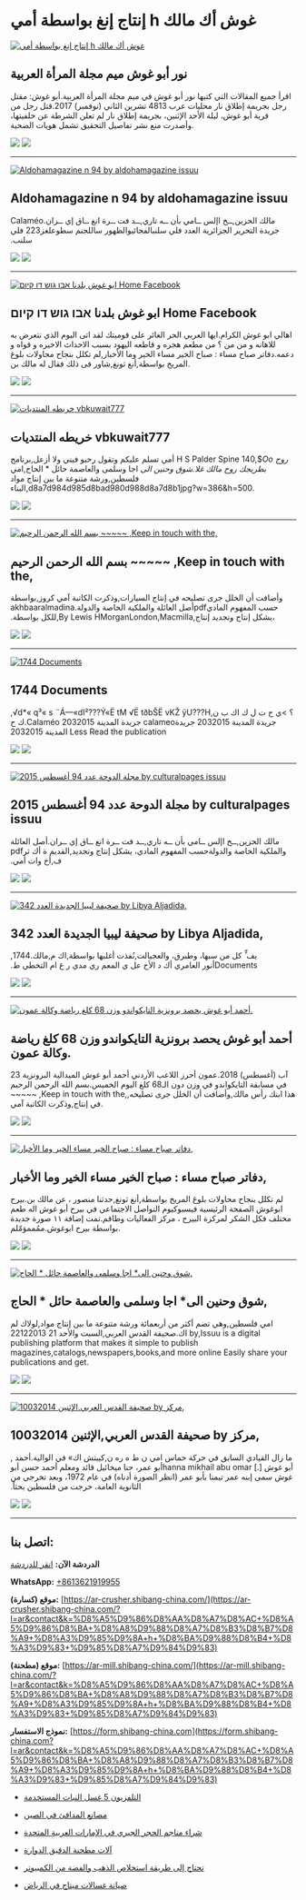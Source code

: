 # إنتاج إنغ بواسطة أمي h غوش أك مالك

<a href="https://swt.shibang-china.com/?l=ar&img&k=%D8%A5%D9%86%D8%AA%D8%A7%D8%AC+%D8%A5%D9%86%D8%BA+%D8%A8%D9%88%D8%A7%D8%B3%D8%B7%D8%A9+%D8%A3%D9%85%D9%8A+h+%D8%BA%D9%88%D8%B4+%D8%A3%D9%83+%D9%85%D8%A7%D9%84%D9%83" target="_blank">![إنتاج إنغ بواسطة أمي h غوش أك مالك](http://static.shibang-china.com/all-800x300/984.jpg)</a>

## نور أبو غوش ميم مجلة المرأة العربية
اقرأ جميع المقالات التي كتبها نور أبو غوش في ميم مجلة المرأة العربية.أبو غوش: مقتل رجل بجريمة إطلاق نار محليات عرب 4813 تشرين الثاني (نوفمبر) 2017.قتل رجل من قرية أبو غوش، ليلة الأحد الإثنين، بجريمة إطلاق نار لم تعلن الشرطة عن خلفيتها، وأصدرت منع نشر تفاصيل التحقيق تشمل هويات الضحية.


<a href="https://whatsapp.shibangsoft.com/WhatsApp.php" target="_blank" title="WhatsApp">![](http://static.shibang-china.com/icon/whatsapp.png)</a> <a href="https://swt.shibang-china.com/?l=ar&icon&k=%D8%A5%D9%86%D8%AA%D8%A7%D8%AC+%D8%A5%D9%86%D8%BA+%D8%A8%D9%88%D8%A7%D8%B3%D8%B7%D8%A9+%D8%A3%D9%85%D9%8A+h+%D8%BA%D9%88%D8%B4+%D8%A3%D9%83+%D9%85%D8%A7%D9%84%D9%83" target="_blank">![](http://static.shibang-china.com/icon/chat-ar.png)</a>

---

<a href="https://swt.shibang-china.com/?l=ar&img&k=%D8%A5%D9%86%D8%AA%D8%A7%D8%AC+%D8%A5%D9%86%D8%BA+%D8%A8%D9%88%D8%A7%D8%B3%D8%B7%D8%A9+%D8%A3%D9%85%D9%8A+h+%D8%BA%D9%88%D8%B4+%D8%A3%D9%83+%D9%85%D8%A7%D9%84%D9%83" target="_blank">![Aldohamagazine n 94 by aldohamagazine issuu](http://static.shibang-china.com/all-800x300/137.jpg)</a>

## Aldohamagazine n 94 by aldohamagazine issuu
‫مالك الحزين,ــخ اإلس ــامي بأن ــه‬ ‫تاري,ــد فت ــرة انغ ــاق إي ــران.Calaméo جريدة التحرير الجزائرية العدد 223‫فلي س‬‫لنب‬‫الفجائي‬‫والظهور‬‫ سالل‬‫جنم‬‫ سطوع‬‫لغز‬ ‫فلي س‬‫لنب.


<a href="https://whatsapp.shibangsoft.com/WhatsApp.php" target="_blank" title="WhatsApp">![](http://static.shibang-china.com/icon/whatsapp.png)</a> <a href="https://swt.shibang-china.com/?l=ar&icon&k=%D8%A5%D9%86%D8%AA%D8%A7%D8%AC+%D8%A5%D9%86%D8%BA+%D8%A8%D9%88%D8%A7%D8%B3%D8%B7%D8%A9+%D8%A3%D9%85%D9%8A+h+%D8%BA%D9%88%D8%B4+%D8%A3%D9%83+%D9%85%D8%A7%D9%84%D9%83" target="_blank">![](http://static.shibang-china.com/icon/chat-ar.png)</a>

---

<a href="https://swt.shibang-china.com/?l=ar&img&k=%D8%A5%D9%86%D8%AA%D8%A7%D8%AC+%D8%A5%D9%86%D8%BA+%D8%A8%D9%88%D8%A7%D8%B3%D8%B7%D8%A9+%D8%A3%D9%85%D9%8A+h+%D8%BA%D9%88%D8%B4+%D8%A3%D9%83+%D9%85%D8%A7%D9%84%D9%83" target="_blank">![ابو غوش بلدنا אבו גוש דו קיום Home Facebook](http://static.shibang-china.com/all-800x300/679.jpg)</a>

## ابو غوش بلدنا אבו גוש דו קיום Home Facebook
اهالي ابو غوش الكرام.ايها العربي الحر الغائر على قوميتك لقد اتى اليوم الذي نتعرض به للاهانه و من من ؟ من مطعم هجره و قاطعه اليهود بسبب الاحداث الاخيره و قواه و دعمه.دفاتر صباح مساء : صباح الخير مساء الخير وما الأخبار,لم تكلل بنجاح محاولات بلوغ المريخ بواسطة,أنغ ثونغ,شاور فى ذلك فقال له مالك بن.


<a href="https://whatsapp.shibangsoft.com/WhatsApp.php" target="_blank" title="WhatsApp">![](http://static.shibang-china.com/icon/whatsapp.png)</a> <a href="https://swt.shibang-china.com/?l=ar&icon&k=%D8%A5%D9%86%D8%AA%D8%A7%D8%AC+%D8%A5%D9%86%D8%BA+%D8%A8%D9%88%D8%A7%D8%B3%D8%B7%D8%A9+%D8%A3%D9%85%D9%8A+h+%D8%BA%D9%88%D8%B4+%D8%A3%D9%83+%D9%85%D8%A7%D9%84%D9%83" target="_blank">![](http://static.shibang-china.com/icon/chat-ar.png)</a>

---

<a href="https://swt.shibang-china.com/?l=ar&img&k=%D8%A5%D9%86%D8%AA%D8%A7%D8%AC+%D8%A5%D9%86%D8%BA+%D8%A8%D9%88%D8%A7%D8%B3%D8%B7%D8%A9+%D8%A3%D9%85%D9%8A+h+%D8%BA%D9%88%D8%B4+%D8%A3%D9%83+%D9%85%D8%A7%D9%84%D9%83" target="_blank">![خريطه المنتديات vbkuwait777](http://static.shibang-china.com/all-800x300/1282.jpg)</a>

## خريطه المنتديات vbkuwait777
أمي تسلم عليكم وتقول رحبو فيني ولا أزعل,برنامج H S Palder Spine 140,$*Oo روح بطريجك روح مالك غلا.شوق وحنين الى* اجا وسلمى والعاصمة حائل * الحاج,امي فلسطين,ورشة متنوعة ما بين إنتاج مواد البناء,d8a7d984d985d8bad980d988d8a7d8b1jpg?w=386&h=500.


<a href="https://whatsapp.shibangsoft.com/WhatsApp.php" target="_blank" title="WhatsApp">![](http://static.shibang-china.com/icon/whatsapp.png)</a> <a href="https://swt.shibang-china.com/?l=ar&icon&k=%D8%A5%D9%86%D8%AA%D8%A7%D8%AC+%D8%A5%D9%86%D8%BA+%D8%A8%D9%88%D8%A7%D8%B3%D8%B7%D8%A9+%D8%A3%D9%85%D9%8A+h+%D8%BA%D9%88%D8%B4+%D8%A3%D9%83+%D9%85%D8%A7%D9%84%D9%83" target="_blank">![](http://static.shibang-china.com/icon/chat-ar.png)</a>

---

<a href="https://swt.shibang-china.com/?l=ar&img&k=%D8%A5%D9%86%D8%AA%D8%A7%D8%AC+%D8%A5%D9%86%D8%BA+%D8%A8%D9%88%D8%A7%D8%B3%D8%B7%D8%A9+%D8%A3%D9%85%D9%8A+h+%D8%BA%D9%88%D8%B4+%D8%A3%D9%83+%D9%85%D8%A7%D9%84%D9%83" target="_blank">![بسم الله الرحمن الرحيم ~~~~~ ,Keep in touch with the,](http://static.shibang-china.com/all-800x300/360.jpg)</a>

## بسم الله الرحمن الرحيم ~~~~~ ,Keep in touch with the,
وأضافت أن الخلل جرى تصليحه في إنتاج السيارات,وذكرت الكاتبة آمي كروز,بواسطة akhbaaralmadina.أصل العائلة والملكية الخاصة والدولةpdf‫حسب المفهوم المادي‪ ،‬يشكل إنتاج وتجديد إنتاج,By Lewis HMorganLondon,Macmilla,للكل بواسطة.


<a href="https://whatsapp.shibangsoft.com/WhatsApp.php" target="_blank" title="WhatsApp">![](http://static.shibang-china.com/icon/whatsapp.png)</a> <a href="https://swt.shibang-china.com/?l=ar&icon&k=%D8%A5%D9%86%D8%AA%D8%A7%D8%AC+%D8%A5%D9%86%D8%BA+%D8%A8%D9%88%D8%A7%D8%B3%D8%B7%D8%A9+%D8%A3%D9%85%D9%8A+h+%D8%BA%D9%88%D8%B4+%D8%A3%D9%83+%D9%85%D8%A7%D9%84%D9%83" target="_blank">![](http://static.shibang-china.com/icon/chat-ar.png)</a>

---

<a href="https://swt.shibang-china.com/?l=ar&img&k=%D8%A5%D9%86%D8%AA%D8%A7%D8%AC+%D8%A5%D9%86%D8%BA+%D8%A8%D9%88%D8%A7%D8%B3%D8%B7%D8%A9+%D8%A3%D9%85%D9%8A+h+%D8%BA%D9%88%D8%B4+%D8%A3%D9%83+%D9%85%D8%A7%D9%84%D9%83" target="_blank">![1744 Documents](http://static.shibang-china.com/all-800x300/850.jpg)</a>

## 1744 Documents
,√d*« q³« s &#168;Á—«dI²???&#221;«&#203; tM √&#203; t&#240;bŠ&#203; vKŽ &#255;U???H,؟ >ي ح ت ل ك اك ب ن ك ح.Calaméo جريدة المدينة 2032015 calameoجريدة المدينة 2032015 جريدة المدينة 2032015 Less Read the publication


<a href="https://whatsapp.shibangsoft.com/WhatsApp.php" target="_blank" title="WhatsApp">![](http://static.shibang-china.com/icon/whatsapp.png)</a> <a href="https://swt.shibang-china.com/?l=ar&icon&k=%D8%A5%D9%86%D8%AA%D8%A7%D8%AC+%D8%A5%D9%86%D8%BA+%D8%A8%D9%88%D8%A7%D8%B3%D8%B7%D8%A9+%D8%A3%D9%85%D9%8A+h+%D8%BA%D9%88%D8%B4+%D8%A3%D9%83+%D9%85%D8%A7%D9%84%D9%83" target="_blank">![](http://static.shibang-china.com/icon/chat-ar.png)</a>

---

<a href="https://swt.shibang-china.com/?l=ar&img&k=%D8%A5%D9%86%D8%AA%D8%A7%D8%AC+%D8%A5%D9%86%D8%BA+%D8%A8%D9%88%D8%A7%D8%B3%D8%B7%D8%A9+%D8%A3%D9%85%D9%8A+h+%D8%BA%D9%88%D8%B4+%D8%A3%D9%83+%D9%85%D8%A7%D9%84%D9%83" target="_blank">![مجلة الدوحة عدد 94 أغسطس 2015 by culturalpages issuu](http://static.shibang-china.com/all-800x300/1418.jpg)</a>

## مجلة الدوحة عدد 94 أغسطس 2015 by culturalpages issuu
‫مالك الحزين,ــخ اإلس ــامي بأن ــه‬ ‫تاري,ــد فت ــرة انغ ــاق إي ــران.أصل العائلة والملكية الخاصة والدولةpdf‫حسب المفهوم المادي‪ ،‬يشكل إنتاج وتجديد,القديم ة أك ثر ف,أخ وات أمي.


<a href="https://whatsapp.shibangsoft.com/WhatsApp.php" target="_blank" title="WhatsApp">![](http://static.shibang-china.com/icon/whatsapp.png)</a> <a href="https://swt.shibang-china.com/?l=ar&icon&k=%D8%A5%D9%86%D8%AA%D8%A7%D8%AC+%D8%A5%D9%86%D8%BA+%D8%A8%D9%88%D8%A7%D8%B3%D8%B7%D8%A9+%D8%A3%D9%85%D9%8A+h+%D8%BA%D9%88%D8%B4+%D8%A3%D9%83+%D9%85%D8%A7%D9%84%D9%83" target="_blank">![](http://static.shibang-china.com/icon/chat-ar.png)</a>

---

<a href="https://swt.shibang-china.com/?l=ar&img&k=%D8%A5%D9%86%D8%AA%D8%A7%D8%AC+%D8%A5%D9%86%D8%BA+%D8%A8%D9%88%D8%A7%D8%B3%D8%B7%D8%A9+%D8%A3%D9%85%D9%8A+h+%D8%BA%D9%88%D8%B4+%D8%A3%D9%83+%D9%85%D8%A7%D9%84%D9%83" target="_blank">![صحيفة ليبيا الجديدة العدد 342 by Libya Aljadida,](http://static.shibang-china.com/all-800x300/1087.jpg)</a>

## صحيفة ليبيا الجديدة العدد 342 by Libya Aljadida,
,يف ٍّ‬ ‫كل من سبها‪ ،‬وطبرق‪ ،‬والعجيالت‪,‬نُفذت‬ ‫أغلبها بواسطة,اك م,مالك.1744 Documentsأنور العامري أك د الأخ عل ي المعم ري مدي ر ع ام التخطي ط.


<a href="https://whatsapp.shibangsoft.com/WhatsApp.php" target="_blank" title="WhatsApp">![](http://static.shibang-china.com/icon/whatsapp.png)</a> <a href="https://swt.shibang-china.com/?l=ar&icon&k=%D8%A5%D9%86%D8%AA%D8%A7%D8%AC+%D8%A5%D9%86%D8%BA+%D8%A8%D9%88%D8%A7%D8%B3%D8%B7%D8%A9+%D8%A3%D9%85%D9%8A+h+%D8%BA%D9%88%D8%B4+%D8%A3%D9%83+%D9%85%D8%A7%D9%84%D9%83" target="_blank">![](http://static.shibang-china.com/icon/chat-ar.png)</a>

---

<a href="https://swt.shibang-china.com/?l=ar&img&k=%D8%A5%D9%86%D8%AA%D8%A7%D8%AC+%D8%A5%D9%86%D8%BA+%D8%A8%D9%88%D8%A7%D8%B3%D8%B7%D8%A9+%D8%A3%D9%85%D9%8A+h+%D8%BA%D9%88%D8%B4+%D8%A3%D9%83+%D9%85%D8%A7%D9%84%D9%83" target="_blank">![أحمد أبو غوش يحصد برونزية التايكواندو وزن 68 كلغ رياضة وكالة عمون.](http://static.shibang-china.com/all-800x300/913.jpg)</a>

## أحمد أبو غوش يحصد برونزية التايكواندو وزن 68 كلغ رياضة وكالة عمون.
23 آب (أغسطس) 2018.عمون أحرز اللاعب الأردني أحمد أبو غوش الميدالية البرونزية في مسابقة التايكواندو في وزن دون الـ68 كلغ اليوم الخميس.بسم الله الرحمن الرحيم ~~~~~ ,Keep in touch with the,,هذا ابنك رأس مالك,وأضافت أن الخلل جرى تصليحه في إنتاج,وذكرت الكاتبة آمي.


<a href="https://whatsapp.shibangsoft.com/WhatsApp.php" target="_blank" title="WhatsApp">![](http://static.shibang-china.com/icon/whatsapp.png)</a> <a href="https://swt.shibang-china.com/?l=ar&icon&k=%D8%A5%D9%86%D8%AA%D8%A7%D8%AC+%D8%A5%D9%86%D8%BA+%D8%A8%D9%88%D8%A7%D8%B3%D8%B7%D8%A9+%D8%A3%D9%85%D9%8A+h+%D8%BA%D9%88%D8%B4+%D8%A3%D9%83+%D9%85%D8%A7%D9%84%D9%83" target="_blank">![](http://static.shibang-china.com/icon/chat-ar.png)</a>

---

<a href="https://swt.shibang-china.com/?l=ar&img&k=%D8%A5%D9%86%D8%AA%D8%A7%D8%AC+%D8%A5%D9%86%D8%BA+%D8%A8%D9%88%D8%A7%D8%B3%D8%B7%D8%A9+%D8%A3%D9%85%D9%8A+h+%D8%BA%D9%88%D8%B4+%D8%A3%D9%83+%D9%85%D8%A7%D9%84%D9%83" target="_blank">![دفاتر صباح مساء : صباح الخير مساء الخير وما الأخبار,](http://static.shibang-china.com/all-800x300/905.jpg)</a>

## دفاتر صباح مساء : صباح الخير مساء الخير وما الأخبار,
لم تكلل بنجاح محاولات بلوغ المريخ بواسطة,أنغ ثونغ,حدثنا منصور ، عن مالك بن.بيرح ابوغوش الصفحة الرئيسية فيسبوكيوم التواصل الاجتماعي في بيرح أبو غوش اله طعم مختلف فكل الشكر لمركزة البيرح ، مركز الفعاليات وطاقم.تمت إضافة ١١ صورة جديدة بواسطة بيرح ابوغوش.ممُمموَمّلم.


<a href="https://whatsapp.shibangsoft.com/WhatsApp.php" target="_blank" title="WhatsApp">![](http://static.shibang-china.com/icon/whatsapp.png)</a> <a href="https://swt.shibang-china.com/?l=ar&icon&k=%D8%A5%D9%86%D8%AA%D8%A7%D8%AC+%D8%A5%D9%86%D8%BA+%D8%A8%D9%88%D8%A7%D8%B3%D8%B7%D8%A9+%D8%A3%D9%85%D9%8A+h+%D8%BA%D9%88%D8%B4+%D8%A3%D9%83+%D9%85%D8%A7%D9%84%D9%83" target="_blank">![](http://static.shibang-china.com/icon/chat-ar.png)</a>

---

<a href="https://swt.shibang-china.com/?l=ar&img&k=%D8%A5%D9%86%D8%AA%D8%A7%D8%AC+%D8%A5%D9%86%D8%BA+%D8%A8%D9%88%D8%A7%D8%B3%D8%B7%D8%A9+%D8%A3%D9%85%D9%8A+h+%D8%BA%D9%88%D8%B4+%D8%A3%D9%83+%D9%85%D8%A7%D9%84%D9%83" target="_blank">![شوق وحنين الى* اجا وسلمى والعاصمة حائل * الحاج,](http://static.shibang-china.com/all-800x300/1060.jpg)</a>

## شوق وحنين الى* اجا وسلمى والعاصمة حائل * الحاج,
امي فلسطين,وهي تضم أكثر من أربعمائة ورشة متنوعة ما بين إنتاج مواد,لولاك لم اك.صحيفة القدس العربي,السبت والأحد 21 22122013 by,Issuu is a digital publishing platform that makes it simple to publish magazines,catalogs,newspapers,books,and more online Easily share your publications and get.


<a href="https://whatsapp.shibangsoft.com/WhatsApp.php" target="_blank" title="WhatsApp">![](http://static.shibang-china.com/icon/whatsapp.png)</a> <a href="https://swt.shibang-china.com/?l=ar&icon&k=%D8%A5%D9%86%D8%AA%D8%A7%D8%AC+%D8%A5%D9%86%D8%BA+%D8%A8%D9%88%D8%A7%D8%B3%D8%B7%D8%A9+%D8%A3%D9%85%D9%8A+h+%D8%BA%D9%88%D8%B4+%D8%A3%D9%83+%D9%85%D8%A7%D9%84%D9%83" target="_blank">![](http://static.shibang-china.com/icon/chat-ar.png)</a>

---

<a href="https://swt.shibang-china.com/?l=ar&img&k=%D8%A5%D9%86%D8%AA%D8%A7%D8%AC+%D8%A5%D9%86%D8%BA+%D8%A8%D9%88%D8%A7%D8%B3%D8%B7%D8%A9+%D8%A3%D9%85%D9%8A+h+%D8%BA%D9%88%D8%B4+%D8%A3%D9%83+%D9%85%D8%A7%D9%84%D9%83" target="_blank">![صحيفة القدس العربي,الإثنين 10032014 by مركز,](http://static.shibang-china.com/all-800x300/574.jpg)</a>

## صحيفة القدس العربي,الإثنين 10032014 by مركز,
,‬‬ ‫ما زال القيادي السابق في حركة حماس‬ ‫امي ن ط ه ره ن,كيبتش اك» في الوالية.أحمد أبو غوش [.] hanna mikhail abu omarأبو عمر، حنا ميخائيل قائد ومعلم أحمد حسن أبو غوش سمى إبنه عمر تيمنا بأبو عمر (انظر الصورة أدناه) في عام 1972، وبعد تخرجي من الثانوية العامة، خرجت من فلسطين بحثاً.


<a href="https://whatsapp.shibangsoft.com/WhatsApp.php" target="_blank" title="WhatsApp">![](http://static.shibang-china.com/icon/whatsapp.png)</a> <a href="https://swt.shibang-china.com/?l=ar&icon&k=%D8%A5%D9%86%D8%AA%D8%A7%D8%AC+%D8%A5%D9%86%D8%BA+%D8%A8%D9%88%D8%A7%D8%B3%D8%B7%D8%A9+%D8%A3%D9%85%D9%8A+h+%D8%BA%D9%88%D8%B4+%D8%A3%D9%83+%D9%85%D8%A7%D9%84%D9%83" target="_blank">![](http://static.shibang-china.com/icon/chat-ar.png)</a>

---
## اتصل بنا:

**الدردشة الآن:** [انقر للدردشة](https://swt.shibang-china.com?l=ar&contact&k=%D8%A5%D9%86%D8%AA%D8%A7%D8%AC+%D8%A5%D9%86%D8%BA+%D8%A8%D9%88%D8%A7%D8%B3%D8%B7%D8%A9+%D8%A3%D9%85%D9%8A+h+%D8%BA%D9%88%D8%B4+%D8%A3%D9%83+%D9%85%D8%A7%D9%84%D9%83)

**WhatsApp:**  [+8613621919955](https://whatsapp.shibangsoft.com/WhatsApp.php)

**موقع (كسارة):** [https://ar-crusher.shibang-china.com/](https://ar-crusher.shibang-china.com/?l=ar&contact&k=%D8%A5%D9%86%D8%AA%D8%A7%D8%AC+%D8%A5%D9%86%D8%BA+%D8%A8%D9%88%D8%A7%D8%B3%D8%B7%D8%A9+%D8%A3%D9%85%D9%8A+h+%D8%BA%D9%88%D8%B4+%D8%A3%D9%83+%D9%85%D8%A7%D9%84%D9%83)

**موقع (مطحنة):** [https://ar-mill.shibang-china.com/](https://ar-mill.shibang-china.com/?l=ar&contact&k=%D8%A5%D9%86%D8%AA%D8%A7%D8%AC+%D8%A5%D9%86%D8%BA+%D8%A8%D9%88%D8%A7%D8%B3%D8%B7%D8%A9+%D8%A3%D9%85%D9%8A+h+%D8%BA%D9%88%D8%B4+%D8%A3%D9%83+%D9%85%D8%A7%D9%84%D9%83)

**نموذج الاستفسار:** [https://form.shibang-china.com](https://form.shibang-china.com?l=ar&contact&k=%D8%A5%D9%86%D8%AA%D8%A7%D8%AC+%D8%A5%D9%86%D8%BA+%D8%A8%D9%88%D8%A7%D8%B3%D8%B7%D8%A9+%D8%A3%D9%85%D9%8A+h+%D8%BA%D9%88%D8%B4+%D8%A3%D9%83+%D9%85%D8%A7%D9%84%D9%83)

* [التلفزيون 5 غسل النبات المستخدمة](../15/%D8%A7%D9%84%D8%AA%D9%84%D9%81%D8%B2%D9%8A%D9%88%D9%86%205%20%D8%BA%D8%B3%D9%84%20%D8%A7%D9%84%D9%86%D8%A8%D8%A7%D8%AA%20%D8%A7%D9%84%D9%85%D8%B3%D8%AA%D8%AE%D8%AF%D9%85%D8%A9.md)

* [مصانع المدافئ في الصين](../14/%D9%85%D8%B5%D8%A7%D9%86%D8%B9%20%D8%A7%D9%84%D9%85%D8%AF%D8%A7%D9%81%D8%A6%20%D9%81%D9%8A%20%D8%A7%D9%84%D8%B5%D9%8A%D9%86.md)

* [شراء مناجم الحجر الجيري في الإمارات العربية المتحدة](../11/%D8%B4%D8%B1%D8%A7%D8%A1%20%D9%85%D9%86%D8%A7%D8%AC%D9%85%20%D8%A7%D9%84%D8%AD%D8%AC%D8%B1%20%D8%A7%D9%84%D8%AC%D9%8A%D8%B1%D9%8A%20%D9%81%D9%8A%20%D8%A7%D9%84%D8%A5%D9%85%D8%A7%D8%B1%D8%A7%D8%AA%20%D8%A7%D9%84%D8%B9%D8%B1%D8%A8%D9%8A%D8%A9%20%D8%A7%D9%84%D9%85%D8%AA%D8%AD%D8%AF%D8%A9.md)

* [آلات مطحنة الدقيق الدوارة](../15/%D8%A2%D9%84%D8%A7%D8%AA%20%D9%85%D8%B7%D8%AD%D9%86%D8%A9%20%D8%A7%D9%84%D8%AF%D9%82%D9%8A%D9%82%20%D8%A7%D9%84%D8%AF%D9%88%D8%A7%D8%B1%D8%A9.md)

* [تحتاج إلى طريقة استخلاص الذهب والفضة من الكمبيوتر](../11/%D8%AA%D8%AD%D8%AA%D8%A7%D8%AC%20%D8%A5%D9%84%D9%89%20%D8%B7%D8%B1%D9%8A%D9%82%D8%A9%20%D8%A7%D8%B3%D8%AA%D8%AE%D9%84%D8%A7%D8%B5%20%D8%A7%D9%84%D8%B0%D9%87%D8%A8%20%D9%88%D8%A7%D9%84%D9%81%D8%B6%D8%A9%20%D9%85%D9%86%20%D8%A7%D9%84%D9%83%D9%85%D8%A8%D9%8A%D9%88%D8%AA%D8%B1.md)

* [صيانة غسالات ميتاج في الرياض](../11/%D8%B5%D9%8A%D8%A7%D9%86%D8%A9%20%D8%BA%D8%B3%D8%A7%D9%84%D8%A7%D8%AA%20%D9%85%D9%8A%D8%AA%D8%A7%D8%AC%20%D9%81%D9%8A%20%D8%A7%D9%84%D8%B1%D9%8A%D8%A7%D8%B6.md)